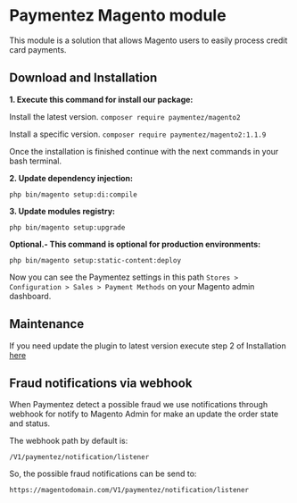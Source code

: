 # Paymentez Magento module

This module is a solution that allows Magento users to easily process credit card payments.

## Download and Installation

**1. Execute this command for install our package:**

Install the latest version.  `composer require paymentez/magento2`

Install a specific version.  `composer require paymentez/magento2:1.1.9`

Once the installation is finished continue with the next commands in your bash terminal.

**2. Update dependency injection:**

`php bin/magento setup:di:compile`


**3. Update modules registry:**

`php bin/magento setup:upgrade`


**Optional.- This command is optional for production environments:**

`php bin/magento setup:static-content:deploy`


Now you can see the Paymentez settings in this path `Stores > Configuration > Sales > Payment Methods` on your Magento admin dashboard.


## Maintenance
If you need update the plugin to latest version execute step 2 of Installation [here](#2.-download-and-installation)


## Fraud notifications via webhook

When Paymentez detect a possible fraud we use notifications through webhook for notify to Magento Admin for make an update the order state and status.

The webhook path by default is:

`/V1/paymentez/notification/listener`

So, the possible fraud notifications can be send to:

`https://magentodomain.com/V1/paymentez/notification/listener`



